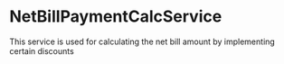 # NetBillPaymentCalcService
This service is used for calculating the net bill amount by implementing certain discounts 
